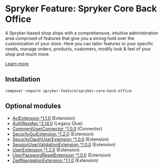 # Spryker Feature: Spryker Core Back Office

A Spryker-based shop ships with a comprehensive, intuitive administration area comprised of features that give you a strong hold over the customization of your store. Here you can tailor features to your specific needs, manage orders, products, customers, modify look & feel of your shop and much more.

[Learn more](https://docs.spryker.com/docs/pbc/all/back-office/202307.0/spryker-core-back-office-feature-overview.html)

## Installation

```
composer require spryker-feature/spryker-core-back-office
```

## Optional modules
- [AclExtension ^1.1.0](https://github.com/spryker/acl-extension) (Extension)
- [AuthRestApi ^2.14.0](https://github.com/spryker/auth-rest-api) (Legacy Glue)
- [CommentUserConnector ^1.0.0](https://github.com/spryker/comment-user-connector) (Connector)
- [SecurityGuiExtension ^1.2.0](https://github.com/spryker/security-gui-extension) (Extension)
- [SecurityOauthUserExtension ^1.0.0](https://github.com/spryker/security-oauth-user-extension) (Extension)
- [SessionUserValidationExtension ^1.0.0](https://github.com/spryker/session-user-validation-extension) (Extension)
- [UserExtension ^1.2.0](https://github.com/spryker/user-extension) (Extension)
- [UserPasswordResetExtension ^1.0.0](https://github.com/spryker/user-password-reset-extension) (Extension)
- [ZedNavigationExtension ^1.1.0](https://github.com/spryker/zed-navigation-extension) (Extension)
